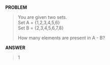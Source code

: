 <b>PROBLEM</b>
> You are given two sets.<br>
Set A = {1,2,3,4,5,6}<br>
Set B = {2,3,4,5,6,7,8}<br>
>
> How many elements are present in A - B?

<b>ANSWER</b>
> 1
